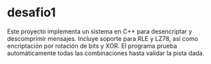# desafio1
Este proyecto implementa un sistema en C++ para desencriptar y descomprimir mensajes. Incluye soporte para RLE y LZ78, así como encriptación por rotación de bits y XOR. El programa prueba automáticamente todas las combinaciones hasta validar la pista dada.
